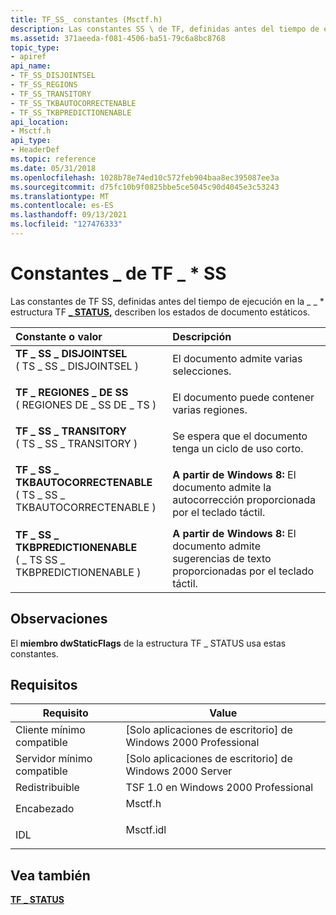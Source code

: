 ```yaml
---
title: TF_SS_ constantes (Msctf.h)
description: Las constantes SS \ de TF, definidas antes del tiempo de ejecución en la \_ estructura DE ESTADO de \_ \_ TF, describen los estados de documento estáticos.
ms.assetid: 371aeeda-f081-4506-ba51-79c6a8bc8768
topic_type:
- apiref
api_name:
- TF_SS_DISJOINTSEL
- TF_SS_REGIONS
- TF_SS_TRANSITORY
- TF_SS_TKBAUTOCORRECTENABLE
- TF_SS_TKBPREDICTIONENABLE
api_location:
- Msctf.h
api_type:
- HeaderDef
ms.topic: reference
ms.date: 05/31/2018
ms.openlocfilehash: 1028b78e74ed10c572feb904baa8ec395087ee3a
ms.sourcegitcommit: d75fc10b9f0825bbe5ce5045c90d4045e3c53243
ms.translationtype: MT
ms.contentlocale: es-ES
ms.lasthandoff: 09/13/2021
ms.locfileid: "127476333"
---
```

# <a name="tf_ss_-constants"></a>Constantes \_ de TF \_ \* SS

Las constantes de TF SS, definidas antes del tiempo de ejecución en la \_ \_ \* estructura TF [**\_ STATUS,**](/previous-versions/windows/desktop/legacy/ms629192(v=vs.85)) describen los estados de documento estáticos.



| Constante o valor                                                                                                                                                                                                                                                                              | Descripción                                                                                                    |
|:--------------------------------------------------------------------------------------------------------------------------------------------------------------------------------------------------------------------------------------------------------------------------------------------|:---------------------------------------------------------------------------------------------------------------|
| <span id="TF_SS_DISJOINTSEL"></span><span id="tf_ss_disjointsel"></span><dl> <dt>**TF \_ SS \_ DISJOINTSEL**</dt> <dt>( TS \_ SS \_ DISJOINTSEL )</dt> </dl>                                     | El documento admite varias selecciones.<br/>                                                          |
| <span id="TF_SS_REGIONS"></span><span id="tf_ss_regions"></span><dl> <dt>**TF \_ REGIONES \_ DE SS**</dt> <dt>( REGIONES DE \_ SS DE \_ TS )</dt> </dl>                                                     | El documento puede contener varias regiones.<br/>                                                          |
| <span id="TF_SS_TRANSITORY"></span><span id="tf_ss_transitory"></span><dl> <dt>**TF \_ SS \_ TRANSITORY**</dt> <dt>( TS \_ SS \_ TRANSITORY )</dt> </dl>                                         | Se espera que el documento tenga un ciclo de uso corto.<br/>                                               |
| <span id="TF_SS_TKBAUTOCORRECTENABLE"></span><span id="tf_ss_tkbautocorrectenable"></span><dl> <dt>**TF \_ SS \_ TKBAUTOCORRECTENABLE**</dt> <dt>( TS \_ SS \_ TKBAUTOCORRECTENABLE )</dt> </dl> | **A partir de Windows 8:** El documento admite la autocorrección proporcionada por el teclado táctil.<br/>   |
| <span id="TF_SS_TKBPREDICTIONENABLE"></span><span id="tf_ss_tkbpredictionenable"></span><dl> <dt>**TF \_ SS \_ TKBPREDICTIONENABLE**</dt> <dt>( \_ TS SS \_ TKBPREDICTIONENABLE )</dt> </dl>     | **A partir de Windows 8:** El documento admite sugerencias de texto proporcionadas por el teclado táctil.<br/> |



## <a name="remarks"></a>Observaciones

El **miembro dwStaticFlags** de la estructura TF \_ STATUS usa estas constantes.

## <a name="requirements"></a>Requisitos



| Requisito | Value |
|-------------------------------------|--------------------------------------------------------------------------------------|
| Cliente mínimo compatible<br/> | \[Solo aplicaciones de escritorio\] de Windows 2000 Professional<br/>                           |
| Servidor mínimo compatible<br/> | \[Solo aplicaciones de escritorio\] de Windows 2000 Server<br/>                                 |
| Redistribuible<br/>          | TSF 1.0 en Windows 2000 Professional<br/>                                      |
| Encabezado<br/>                   | <dl> <dt>Msctf.h</dt> </dl>   |
| IDL<br/>                      | <dl> <dt>Msctf.idl</dt> </dl> |



## <a name="see-also"></a>Vea también

<dl> <dt>

[**TF \_ STATUS**](/previous-versions/windows/desktop/legacy/ms629192(v=vs.85))
</dt> </dl>

 

